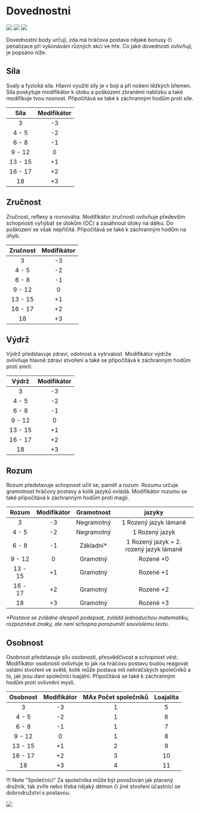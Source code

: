 # Dovednostni

<img src="/assets/sep_line.png"/>

<img src="/assets/abilities.webp" style="zoom:100%;" />

<img src="/assets/sep_line.png"/>

Dovednostní body určují, zda má hráčova postava nějaké bonusy či penalizace při vykonávání různých akcí ve hře.  Co jaké dovednosti ovlivňují, je popsáno níže.

## Síla

Svaly a fyzická síla. Hlavní využití síly je v boji a při nošení těžkých břemen. Síla poskytuje modifikátor k útoku a poškození zbraněmi nablízku a také modifikuje tvou nosnost. Připočítává se také k záchranným hodům proti síle.

|  Síla   | Modifikátor |
| :-----: | :---------: |
|    3    |     -3      |
|  4 - 5  |     -2      |
|  6 - 8  |     -1      |
| 9 - 12  |      0      |
| 13 - 15 |     +1      |
| 16 - 17 |     +2      |
|   18    |     +3      |

## Zručnost

Zručnost, reflexy a rovnováha. Modifikátor zručnosti ovlivňuje především schopnosti vyhýbat se útokům (OČ) a zasáhnout útoky na dálku. Do poškození se však nepřičítá. Připočítává se také k záchranným hodům na úhyb.

| Zručnost | Modifikátor |
| :------: | :---------: |
|    3     |     -3      |
|  4 - 5   |     -2      |
|  6 - 8   |     -1      |
|  9 - 12  |      0      |
| 13 - 15  |     +1      |
| 16 - 17  |     +2      |
|    18    |     +3      |

## Výdrž

Výdrž představuje zdraví, odolnost a vytrvalost. Modifikátor výdrže ovlivňuje hlavně zdraví stvoření a také se připočítává k záchranným hodům proti smrti.

|  Výdrž  | Modifikátor |
| :-----: | :---------: |
|    3    |     -3      |
|  4 - 5  |     -2      |
|  6 - 8  |     -1      |
| 9 - 12  |      0      |
| 13 - 15 |     +1      |
| 16 - 17 |     +2      |
|   18    |     +3      |

## Rozum

Rozum představuje schopnost učit se, paměť a rozum. Rozumu určuje gramotnost hráčovy postavy a kolik jazyků ovládá. Modifikátor rozumu se také připočítává k záchranným hodům proti magii.

|  Rozum  | Modifikátor | Gramotnost |                 jazyky                  |
| :-----: | :---------: | :--------: | :-------------------------------------: |
|    3    |     -3      | Negramotný |          1 Rozený jazyk lámaně          |
|  4 - 5  |     -2      | Negramotný |             1 Rozený jazyk              |
|  6 - 8  |     -1      | Základní*  | 1 Rozený jazyk + 2. rozený jazyk lámaně |
| 9 - 12  |      0      |  Gramotný  |                Rozené +0                |
| 13 - 15 |     +1      |  Gramotný  |                Rozené +1                |
| 16 - 17 |     +2      |  Gramotný  |                Rozené +2                |
|   18    |     +3      |  Gramotný  |                Rozené +3                |

*\*Postava se zvládne alespoň podepsat, zvládá jednoduchou matematiku, rozpoznává znaky, ale není schopna porozumět souvislému textu.*

## Osobnost

Osobnost představuje sílu osobnosti, přesvědčivost a schopnost vést. Modifikátor osobnosti ovlivňuje to jak na hráčovu postavu budou reagovat ostatní stvoření ve světě, kolik může postava mít nehráčských společníků a to, jak jsou daní společníci loajální. Připočítává se také k záchranným hodům proti ovlivnění mysli.

| Osobnost | Modifikátor | MAx Počet společníků | Loajalita |
| :------: | :---------: | :------------------: | :-------: |
|    3     |     -3      |          1           |     5     |
|  4 - 5   |     -2      |          1           |     6     |
|  6 - 8   |     -1      |          1           |     7     |
|  9 - 12  |      0      |          1           |     8     |
| 13 - 15  |     +1      |          2           |     9     |
| 16 - 17  |     +2      |          3           |    10     |
|    18    |     +3      |          4           |    11     |

!!! Note "Společníci"
    Za společníka může být považován jak placený družník, tak zvíře nebo třeba nějaký démon či jiné stvoření účastnící se dobrodružství s postavou.

<img src="/assets/sep_line.png"/>
